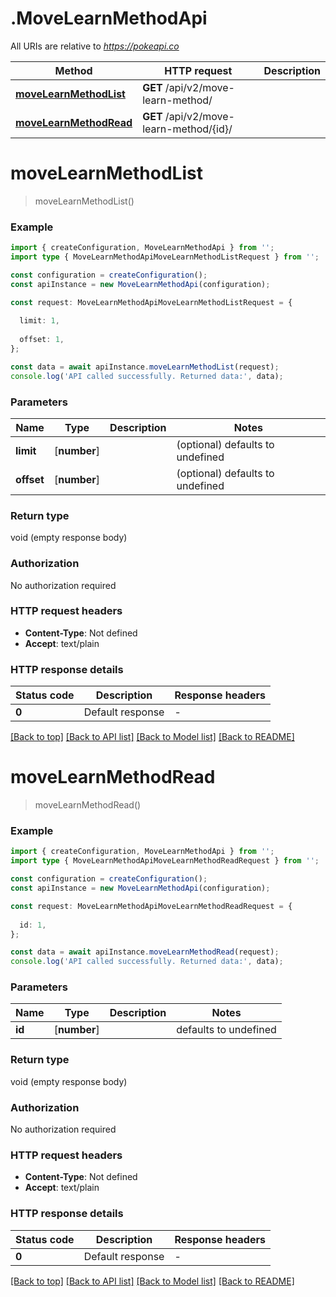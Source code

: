 # .MoveLearnMethodApi

All URIs are relative to *https://pokeapi.co*

Method | HTTP request | Description
------------- | ------------- | -------------
[**moveLearnMethodList**](MoveLearnMethodApi.md#moveLearnMethodList) | **GET** /api/v2/move-learn-method/ | 
[**moveLearnMethodRead**](MoveLearnMethodApi.md#moveLearnMethodRead) | **GET** /api/v2/move-learn-method/{id}/ | 


# **moveLearnMethodList**
> moveLearnMethodList()


### Example


```typescript
import { createConfiguration, MoveLearnMethodApi } from '';
import type { MoveLearnMethodApiMoveLearnMethodListRequest } from '';

const configuration = createConfiguration();
const apiInstance = new MoveLearnMethodApi(configuration);

const request: MoveLearnMethodApiMoveLearnMethodListRequest = {
  
  limit: 1,
  
  offset: 1,
};

const data = await apiInstance.moveLearnMethodList(request);
console.log('API called successfully. Returned data:', data);
```


### Parameters

Name | Type | Description  | Notes
------------- | ------------- | ------------- | -------------
 **limit** | [**number**] |  | (optional) defaults to undefined
 **offset** | [**number**] |  | (optional) defaults to undefined


### Return type

void (empty response body)

### Authorization

No authorization required

### HTTP request headers

 - **Content-Type**: Not defined
 - **Accept**: text/plain


### HTTP response details
| Status code | Description | Response headers |
|-------------|-------------|------------------|
**0** | Default response |  -  |

[[Back to top]](#) [[Back to API list]](README.md#documentation-for-api-endpoints) [[Back to Model list]](README.md#documentation-for-models) [[Back to README]](README.md)

# **moveLearnMethodRead**
> moveLearnMethodRead()


### Example


```typescript
import { createConfiguration, MoveLearnMethodApi } from '';
import type { MoveLearnMethodApiMoveLearnMethodReadRequest } from '';

const configuration = createConfiguration();
const apiInstance = new MoveLearnMethodApi(configuration);

const request: MoveLearnMethodApiMoveLearnMethodReadRequest = {
  
  id: 1,
};

const data = await apiInstance.moveLearnMethodRead(request);
console.log('API called successfully. Returned data:', data);
```


### Parameters

Name | Type | Description  | Notes
------------- | ------------- | ------------- | -------------
 **id** | [**number**] |  | defaults to undefined


### Return type

void (empty response body)

### Authorization

No authorization required

### HTTP request headers

 - **Content-Type**: Not defined
 - **Accept**: text/plain


### HTTP response details
| Status code | Description | Response headers |
|-------------|-------------|------------------|
**0** | Default response |  -  |

[[Back to top]](#) [[Back to API list]](README.md#documentation-for-api-endpoints) [[Back to Model list]](README.md#documentation-for-models) [[Back to README]](README.md)


